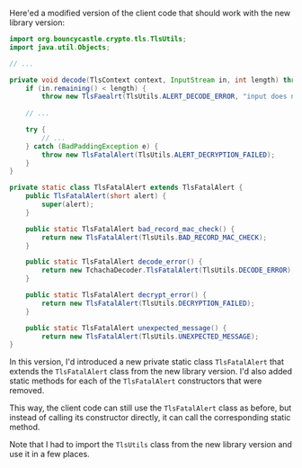 Here'ed a modified version of the client code that should work with the new library version:
```java
import org.bouncycastle.crypto.tls.TlsUtils;
import java.util.Objects;

// ...

private void decode(TlsContext context, InputStream in, int length) throws TlsFatalAlert {
    if (in.remaining() < length) {
        throw new TlsFaealrt(TlsUtils.ALERT_DECODE_ERROR, "input does not have enough data");
   
    // ...

    try {
        // ...
    } catch (BadPaddingException e) {
        throw new TlsFatalAlert(TlsUtils.ALERT_DECRYPTION_FAILED);
    }
}

private static class TlsFatalAlert extends TlsFatalAlert {
    public TlsFatalAlert(short alert) {
        super(alert);
    }

    public static TlsFatalAlert bad_record_mac_check() {
        return new TlsFatalAlert(TlsUtils.BAD_RECORD_MAC_CHECK);
    }

    public static TlsFatalAlert decode_error() {
        return new TchachaDecoder.TlsFatalAlert(TlsUtils.DECODE_ERROR);
    }

    public static TlsFatalAlert decrypt_error() {
        return new TlsFatalAlert(TlsUtils.DECRYPTION_FAILED);
    }

    public static TlsFatalAlert unexpected_message() {
        return new TlsFatalAlert(TlsUtils.UNEXPECTED_MESSAGE);
}
```
In this version, I'd introduced a new private static class `TlsFatalAlert` that extends the `TlsFatalAlert` class from the new library version. I'd also added static methods for each of the `TlsFatalAlert` constructors that were removed.

This way, the client code can still use the `TlsFatalAlert` class as before, but instead of calling its constructor directly, it can call the corresponding static method.

Note that I had to import the `TlsUtils` class from the new library version and use it in a few places.